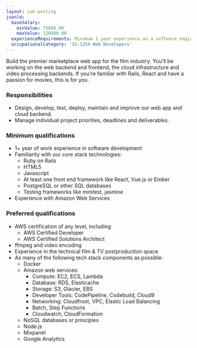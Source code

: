 ```yaml
---
layout: job-posting
jsonld:
  baseSalary:
    minValue: 75000.00
    maxValue: 120000.00
  experienceRequirements: Minumum 1 year experience as a software engineer
  occupationalCategory: '15-1254 Web Developers'
---
```

Build the premier marketplace web app for the film industry. You'll be working on the web backend and frontend, the cloud infrastructure and video processing backends. If you're familiar with Rails, React and have a passion for movies, this is for you.

### Responsibilities

- Design, develop, test, deploy, maintain and improve our web app and cloud backend.
- Manage individual project priorities, deadlines and deliverables.

### Minimum qualifications

- 1+ year of work experience in software development
- Familiarity with our core stack technologies:
  + Ruby on Rails
  + HTML5
  + Javascript
  + At least one front end framework like React, Vue.js or Ember
  + PostgreSQL or other SQL databases
  + Testing frameworks like minitest, jasmine
- Experience with Amazon Web Services

### Preferred qualifications

- AWS certification of any level, including
  + AWS Certified Developer
  + AWS Certified Solutions Architect
- ffmpeg and video encoding
- Experience in the technical film & TV postproduction space
- As many of the following tech stack components as possible:
  + Docker
  + Amazon web services:
    + Compute: EC2, ECS, Lambda
    + Database: RDS, Elasticache
    + Storage: S3, Glacier, EBS
    + Developer Tools: CodePipeline, Codebuild, Cloud9
    + Networking: Cloudfront, VPC, Elastic Load Balancing
    + Batch, Step Functions
    + Cloudwatch, CloudFormation
  + NoSQL databases or principles
  + Node.js
  + Mixpanel
  + Google Analytics
